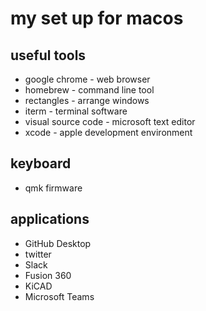# my set up for macos

## useful tools

* google chrome - web browser
* homebrew - command line tool
* rectangles - arrange windows
* iterm - terminal software
* visual source code - microsoft text editor
* xcode - apple development environment

## keyboard

* qmk firmware

## applications

* GitHub Desktop
* twitter
* Slack
* Fusion 360
* KiCAD
* Microsoft Teams
